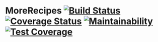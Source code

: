 # MoreRecipes [![Build Status](https://travis-ci.org/AdeyinkaAdekunbi/MoreRecipes.svg?branch=dev)](https://travis-ci.org/AdeyinkaAdekunbi/MoreRecipes) [![Coverage Status](https://coveralls.io/repos/github/AdeyinkaAdekunbi/MoreRecipes/badge.svg?branch=coveralls-experiment)](https://coveralls.io/github/AdeyinkaAdekunbi/MoreRecipes?branch=coveralls-experiment) [![Maintainability](https://api.codeclimate.com/v1/badges/cc249f8e25985d39d004/maintainability)](https://codeclimate.com/github/AdeyinkaAdekunbi/MoreRecipes/maintainability) [![Test Coverage](https://api.codeclimate.com/v1/badges/cc249f8e25985d39d004/test_coverage)](https://codeclimate.com/github/AdeyinkaAdekunbi/MoreRecipes/test_coverage)